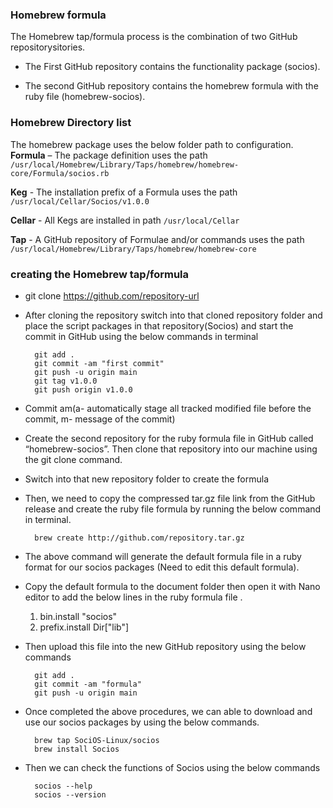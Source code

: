 ### Homebrew formula
The Homebrew tap/formula process is the combination of two GitHub repositorysitories. 

 - The First GitHub repository contains the functionality package (socios).

 - The second GitHub repository contains the homebrew formula with the ruby file (homebrew-socios).

### Homebrew Directory list
The homebrew package uses the below folder path to configuration.  
**Formula** – The package definition uses the path
`/usr/local/Homebrew/Library/Taps/homebrew/homebrew-core/Formula/socios.rb`

**Keg** - The installation prefix of a Formula uses the path 
`/usr/local/Cellar/Socios/v1.0.0`

**Cellar** - All Kegs are installed in path 
`/usr/local/Cellar`

**Tap** - A GitHub repository of Formulae and/or commands uses the path `/usr/local/Homebrew/Library/Taps/homebrew/homebrew-core`

### creating the Homebrew tap/formula
- git clone https://github.com/repository-url

- After cloning the repository switch into that cloned repository folder and place the script packages in that repository(Socios) and start the commit in GitHub using the below commands in terminal

        git add .
        git commit -am "first commit"
        git push -u origin main
        git tag v1.0.0
        git push origin v1.0.0
	
- Commit am(a- automatically stage all tracked modified file before the commit, m- message of the commit)
- Create the second repository for the ruby formula file in GitHub called “homebrew-socios”. Then clone that repository into our machine using the git clone command.
- Switch into that new repository folder to create the formula 
- Then, we need to copy the compressed tar.gz file link from the GitHub release and create the ruby file formula by running the below command in terminal.

        brew create http://github.com/repository.tar.gz

- The above command will generate the default formula file in a ruby format for our socios packages (Need to edit this default formula).
- Copy the default formula to the document folder then open it with Nano editor to add the below lines in the ruby formula file .
    1. bin.install "socios"
    2. prefix.install Dir["lib"]

- Then upload this file into the new GitHub repository using the below commands

        git add .
        git commit -am "formula"
        git push -u origin main
		
- Once completed the above procedures, we can able to download and use our socios packages by using the below commands.

        brew tap SociOS-Linux/socios
        brew install Socios
		
- Then we can check the functions of Socios using the below commands

        socios --help
        socios --version
	
